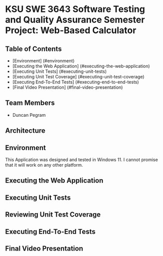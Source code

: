# KSU SWE 3643 Software Testing and Quality Assurance Semester Project: Web-Based Calculator

## Table of Contents
+ [Environment] (#environment)
+ [Executing the Web Application] (#executing-the-web-application)
+ [Executing Unit Tests] (#executing-unit-tests)
+ [Executing Unit Test Coverage] (#executing-unit-test-coverage)
+ [Executing End-To-End Tests] (#executing-end-to-end-tests)
+ [Final Video Presentation] (#final-video-presentation)

## Team Members
+ Duncan Pegram

## Architecture

## Environment
This Application was designed and tested in Windows 11. I cannot promise that it will work on any other platform.

## Executing the Web Application

## Executing Unit Tests

## Reviewing Unit Test Coverage

## Executing End-To-End Tests

## Final Video Presentation